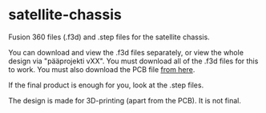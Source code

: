 # satellite-chassis
Fusion 360 files (.f3d) and .step files for the satellite chassis.

You can download and view the .f3d files separately, or view the whole design via "pääprojekti vXX". You must download all of the .f3d files for this to work. You must also download the PCB file [from here](https://www.cansat.fi/assets/files/cansat-97dd24a7e809746772f94e56cb13d5b6.step).

If the final product is enough for you, look at the .step files.

The design is made for 3D-printing (apart from the PCB). It is not final.
